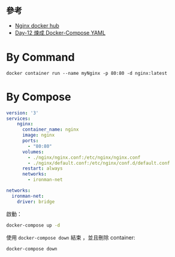 ## 參考
- [Nginx docker hub](https://hub.docker.com/_/nginx)
- [Day-12 煉成 Docker-Compose YAML](https://ithelp.ithome.com.tw/articles/10244961)

# By Command
```
docker container run --name myNginx -p 80:80 -d nginx:latest
```

# By Compose

```yaml
version: '3'
services:
    nginx:
      container_name: nginx
      image: nginx
      ports:
        - "80:80"
      volumes:
        - ./nginx/nginx.conf:/etc/nginx/nginx.conf
        - ./nginx/default.conf:/etc/nginx/conf.d/default.conf
      restart: always
      networks:
        - ironman-net

networks:
  ironman-net:
    driver: bridge
```

啟動：
```bash
docker-compose up -d
```

使用 `docker-compose down` 結束 ，並且刪除 container:
```bash
docker-compose down
```